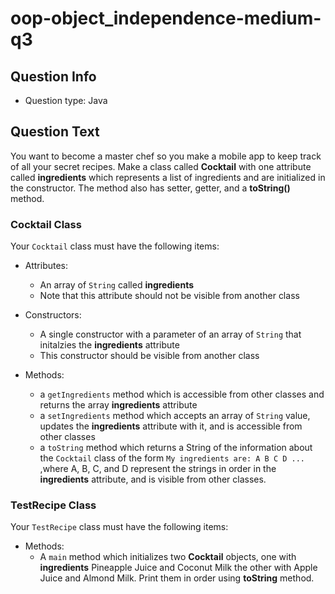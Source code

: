 # oop-object_independence-medium-q3

## Question Info

- Question type: Java

## Question Text

You want to become a master chef so you make a mobile app to keep track of all your secret recipes. Make a class
called **Cocktail** with one attribute called **ingredients** which represents a list of ingredients and are initialized
in the constructor. The method also has setter, getter, and a **toString()** method.

### Cocktail Class

Your `Cocktail` class must have the following items:

- Attributes:
    - An array of `String` called **ingredients**
    - Note that this attribute should not be visible from another class

- Constructors:
    - A single constructor with a parameter of an array of `String` that initalzies the **ingredients** attribute
    - This constructor should be visible from another class

- Methods:
    - a `getIngredients` method which is accessible from other classes and returns the array **ingredients** attribute
    - a `setIngredients` method which accepts an array of `String` value, updates the **ingredients** attribute with it,
      and is accessible from other classes
    - a `toString` method which returns a String of the information about the `Cocktail` class of the form
      `My ingredients are: A B C D ...` ,where A, B, C, and D represent the strings in order in the **ingredients**
      attribute, and is visible from other classes.

### TestRecipe Class

Your `TestRecipe` class must have the following items:

- Methods:
    - A `main` method which initializes two **Cocktail** objects, one with **ingredients** Pineapple Juice and Coconut Milk
      the other with Apple Juice and Almond Milk. Print them in order using **toString** method.